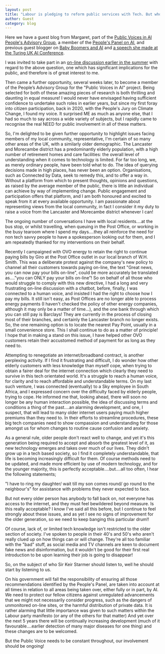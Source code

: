 ```yaml
---
layout: post
title: "Labour is pledging to reform public services with Tech. But who should they listen to on how to do it?"
author: Guest 
category: blog
---
```

Here we have a guest blog from Margaret, part of the [Public Voices in AI People's Advisory Group](https://connectedbydata.org/projects/2024-public-voices-in-ai), a member of the [People's Panel on AI](https://connectedbydata.org/projects/2023-peoples-panel-on-ai), and previous guest blogger on [Baby Boomers and AI](https://connectedbydata.org/blog/2024/04/30/margaret-guest-blog) and [a speech she made at the Turing UK AI Conference](https://connectedbydata.org/blog/2024/03/19/margaret-guest-blog).

<!--more-->

I was invited to take part in an [on-line discussion earlier in the summer](https://youtu.be/gZ-tdt74-KA?si=qf20EVMTfaNrj-iJ) with regard to the above question, one which has significant implications for the public, and therefore is of great interest to me.

Then came a further opportunity, several weeks later, to become a member of the People’s Advisory Group for the "Public Voices in AI" project. Being selected for both of these amazing pieces of research is both thrilling and daunting in equal measure! I would never have envisaged having sufficient confidence to undertake such roles in earlier years, but since my first foray into citizen participation, back in 2020, with the People's Jury on Climate Change, I found my voice. It surprised ME as much as anyone else, that I had so much to say across a wide variety of subjects, but I rapidly came to recognise the real NEED for public involvement in all of these matters.

So, I'm delighted to be given further opportunity to highlight issues facing members of my local community, representative, I'm certain of so many other areas of the UK, with a similarly older demographic. The Lancaster and Morecambe district has a predominantly elderly population, with a high number of retirement homes and care facilities: the overall level of understanding when it comes to technology is limited. For far too long, we, as merely ordinary people, have been told what to do. The idea of querying decisions made in high places, has never been an option. Organisations, such as Connected by Data, seek to remedy this, and to offer a way in. Without a platform from which to present thoughts, opinions and questions, as raised by the average member of the public, there is little an individual can achieve by way of implementing change. Public engagement and participation offers that platform, and I am both honoured and excited to speak from it at every available opportunity. I am passionate about representing views from the local community, in fact I consider it my duty to raise a voice from the Lancaster and Morecambe district whenever I can!

The ongoing number of conversations I have with local residents....at the bus stop, or whilst travelling, when queuing in the Post Office, or working in the busy tearoom where I spend my days....they all reinforce the need for non tech savvy people to have a spokesperson looking out for them, and I am repeatedly thanked for my interventions on their behalf.

Recently I campaigned with OVO energy to retain the right to continue paying bills by Giro at the Post Office outlet in our local branch of W.H. Smith. This was a deliberate protest against the company's new policy to channel all their customers towards paying on-line, the text "Great news, you can now pay your bills on-line", could be more accurately be translated as....”you can ONLY pay your bills on-line”! So on behalf of all those who would struggle to comply with this new directive, I had a long and very frustrating on-line discussion with a chatbot, before, finally, I was connected to a human voice, and insisted I had the right to choose how I pay my bills. It still isn't easy, as Post Offices are no longer able to process energy payments (I haven't checked the policy of other energy companies, although it may only be a matter of time...), and the one bank through which you can still pay is Barclays! They are currently in the process of closing most of their branches, and certainly the Lancaster branch no longer exists. So, the one remaining option is to locate the nearest Pay Point, usually in a small convenience store. This I shall continue to do as a matter of principle! I hope that in making a stand on this issue, I have helped other OVO customers retain their accustomed method of payment for as long as they need to.

Attempting to renegotiate an internet/broadband contract, is another perplexing activity. If I find it frustrating and difficult, I do wonder how other elderly customers with less knowledge than myself cope, when trying to obtain a fairer deal for the internet connection which clearly they need to survive in this tech orientated world. It's a struggle to reach a human voice, for clarity and to reach affordable and understandable terms. On my last such venture, I was connected (eventually) to a Sky employee in South Africa, and I expressed concern over the difficulty faced by elderly people, trying to cope. He informed me that, looking ahead, there will soon no longer be any human interaction possible, the idea of discussing terms and conditions a thing of the past....an alarming development, and one, I suspect, that will lead to many older internet users paying much higher premiums than they need to. In their efforts to streamline procedures, these big tech companies need to show compassion and understanding for those amongst us for whom changes to routine cause confusion and anxiety.

As a general rule, older people don't react well to change, and yet it's this generation being required to accept and absorb the greatest level of it, as new technology emerges and takes over much of our lives. They didn't grow up in a tech based society, so I find it completely understandable, that life is becoming increasingly difficult for them. Of course methods need to be updated, and made more efficient by use of modern technology, and for the younger majority, this is perfectly acceptable....but....all too often, I hear the following statements;

"I have to ring my daughter/ wait till my son comes round/ go round to the neighbour's" for assistance with problems they never expected to face.

But not every older person has anybody to fall back on, not everyone has access to the internet, and they must feel bewildered beyond measure. Is this really acceptable? I know I've said all this before, but I continue to feel strongly about these issues, and as yet I see no signs of improvement for the older generation, so we need to keep banging this particular drum!!

Of course, lack of, or limited tech knowledge isn't restricted to the older section of society. I've spoken to people in their 40's and 50's who aren't really clued up on how things can or will change. They're all too familiar with the "bad" stuff, as social media and TV channels are keen to document fake news and disinformation, but it wouldn't be good for their first real introduction to be upon learning their job is going to disappear!

So, on the subject of who Sir Keir Starmer should listen to, well he should start by listening to us.

On his government will fall the responsibility of ensuring all those recommendations identified by the People's Panel, are taken into account at all times in relation to all areas being taken over, either fully or in part, by AI. We need to protect our fellow citizens against unregulated advancements that we might not necessarily consider progress, such as the dangers of unmonitored on-line sites, or the harmful distribution of private data. It is rather alarming that little importance was given to such matters within the Labour party manifesto (or any of the others for that matter) And yet over the next 5 years there will be continually increasing development (much of it favourable....earlier detection of many major diseases for one thing) and these changes are to be welcomed.

But the Public Voice needs to be constant throughout, our involvement should be ongoing!